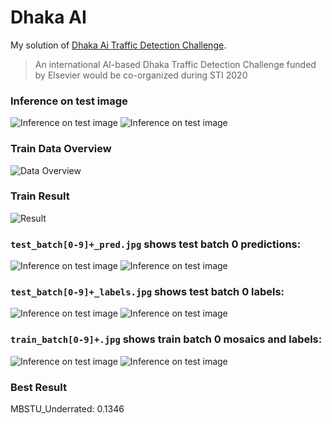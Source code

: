 # Dhaka AI

My solution of [Dhaka Ai Traffic Detection Challenge](https://dhaka-ai.com/).

> An international AI-based Dhaka Traffic Detection Challenge funded by Elsevier would be co-organized during STI 2020



### Inference on test image
![Inference on test image](img/inference-1.jpg "Inference in test image")
![Inference on test image](img/inference-2.jpg "Inference in test image")


### Train Data Overview
![Data Overview](YOLOv5/runs/train/exp8/labels.png "Data Overview")

### Train Result
![Result](YOLOv5/runs/train/exp8/results.png "Result")



### `test_batch[0-9]+_pred.jpg` shows test batch 0 predictions:
![Inference on test image](YOLOv5/runs/train/exp8/test_batch0_pred.jpg "Inference in test image")
![Inference on test image](YOLOv5/runs/train/exp8/test_batch1_pred.jpg "Inference in test image")

### `test_batch[0-9]+_labels.jpg` shows test batch 0 labels:
![Inference on test image](YOLOv5/runs/train/exp8/test_batch0_labels.jpg "Inference in test image")
![Inference on test image](YOLOv5/runs/train/exp8/test_batch1_labels.jpg "Inference in test image")

### `train_batch[0-9]+.jpg` shows train batch 0 mosaics and labels:
![Inference on test image](YOLOv5/runs/train/exp8/train_batch0.jpg "Inference in test image")
![Inference on test image](YOLOv5/runs/train/exp8/train_batch2.jpg "Inference in test image")


### Best Result
MBSTU_Underrated: 0.1346


